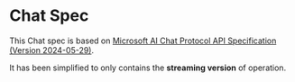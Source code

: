 # Chat Spec

This Chat spec is based on [Microsoft AI Chat Protocol API Specification (Version 2024-05-29)](https://github.com/microsoft/ai-chat-protocol/blob/b16639fd37c8cf7e6b93d9b711e4a7e4d8b4008a/spec/).

It has been simplified to only contains the **streaming version** of operation.
